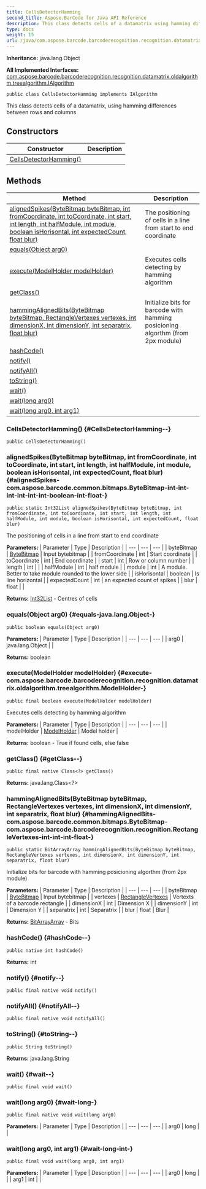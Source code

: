 ```yaml
---
title: CellsDetectorHamming
second_title: Aspose.BarCode for Java API Reference
description: This class detects cells of a datamatrix using hamming differences between rows and columns
type: docs
weight: 15
url: /java/com.aspose.barcode.barcoderecognition.recognition.datamatrix.oldalgorithm.cells/cellsdetectorhamming/
---
```

**Inheritance:**
java.lang.Object

**All Implemented Interfaces:**
[com.aspose.barcode.barcoderecognition.recognition.datamatrix.oldalgorithm.treealgorithm.IAlgorithm](../../com.aspose.barcode.barcoderecognition.recognition.datamatrix.oldalgorithm.treealgorithm/ialgorithm)
```
public class CellsDetectorHamming implements IAlgorithm
```

This class detects cells of a datamatrix, using hamming differences between rows and columns
## Constructors

| Constructor | Description |
| --- | --- |
| [CellsDetectorHamming()](#CellsDetectorHamming--) |  |
## Methods

| Method | Description |
| --- | --- |
| [alignedSpikes(ByteBitmap byteBitmap, int fromCoordinate, int toCoordinate, int start, int length, int halfModule, int module, boolean isHorisontal, int expectedCount, float blur)](#alignedSpikes-com.aspose.barcode.common.bitmaps.ByteBitmap-int-int-int-int-int-int-boolean-int-float-) | The positioning of cells in a line from start to end coordinate |
| [equals(Object arg0)](#equals-java.lang.Object-) |  |
| [execute(ModelHolder modelHolder)](#execute-com.aspose.barcode.barcoderecognition.recognition.datamatrix.oldalgorithm.treealgorithm.ModelHolder-) | Executes cells detecting by hamming algorithm |
| [getClass()](#getClass--) |  |
| [hammingAlignedBits(ByteBitmap byteBitmap, RectangleVertexes vertexes, int dimensionX, int dimensionY, int separatrix, float blur)](#hammingAlignedBits-com.aspose.barcode.common.bitmaps.ByteBitmap-com.aspose.barcode.barcoderecognition.recognition.RectangleVertexes-int-int-int-float-) | Initialize bits for barcode with hamming posicioning algorthm (from 2px module) |
| [hashCode()](#hashCode--) |  |
| [notify()](#notify--) |  |
| [notifyAll()](#notifyAll--) |  |
| [toString()](#toString--) |  |
| [wait()](#wait--) |  |
| [wait(long arg0)](#wait-long-) |  |
| [wait(long arg0, int arg1)](#wait-long-int-) |  |
### CellsDetectorHamming() {#CellsDetectorHamming--}
```
public CellsDetectorHamming()
```


### alignedSpikes(ByteBitmap byteBitmap, int fromCoordinate, int toCoordinate, int start, int length, int halfModule, int module, boolean isHorisontal, int expectedCount, float blur) {#alignedSpikes-com.aspose.barcode.common.bitmaps.ByteBitmap-int-int-int-int-int-int-boolean-int-float-}
```
public static Int32List alignedSpikes(ByteBitmap byteBitmap, int fromCoordinate, int toCoordinate, int start, int length, int halfModule, int module, boolean isHorisontal, int expectedCount, float blur)
```


The positioning of cells in a line from start to end coordinate

**Parameters:**
| Parameter | Type | Description |
| --- | --- | --- |
| byteBitmap | [ByteBitmap](../../com.aspose.barcode.common.bitmaps/bytebitmap) | Input bytebitmap |
| fromCoordinate | int | Start coordinate |
| toCoordinate | int | End coordinate |
| start | int | Row or column number |
| length | int |  |
| halfModule | int | half module |
| module | int | A module. Better to take module rounded to the lower side |
| isHorisontal | boolean | Is line horizontal |
| expectedCount | int | an expected count of spikes |
| blur | float |  |

**Returns:**
[Int32List](../../com.aspose.barcode.common.generic.list/int32list) - Centres of cells
### equals(Object arg0) {#equals-java.lang.Object-}
```
public boolean equals(Object arg0)
```




**Parameters:**
| Parameter | Type | Description |
| --- | --- | --- |
| arg0 | java.lang.Object |  |

**Returns:**
boolean
### execute(ModelHolder modelHolder) {#execute-com.aspose.barcode.barcoderecognition.recognition.datamatrix.oldalgorithm.treealgorithm.ModelHolder-}
```
public final boolean execute(ModelHolder modelHolder)
```


Executes cells detecting by hamming algorithm

**Parameters:**
| Parameter | Type | Description |
| --- | --- | --- |
| modelHolder | [ModelHolder](../../com.aspose.barcode.barcoderecognition.recognition.datamatrix.oldalgorithm.treealgorithm/modelholder) | Model holder |

**Returns:**
boolean - True if found cells, else false
### getClass() {#getClass--}
```
public final native Class<?> getClass()
```




**Returns:**
java.lang.Class<?>
### hammingAlignedBits(ByteBitmap byteBitmap, RectangleVertexes vertexes, int dimensionX, int dimensionY, int separatrix, float blur) {#hammingAlignedBits-com.aspose.barcode.common.bitmaps.ByteBitmap-com.aspose.barcode.barcoderecognition.recognition.RectangleVertexes-int-int-int-float-}
```
public static BitArrayArray hammingAlignedBits(ByteBitmap byteBitmap, RectangleVertexes vertexes, int dimensionX, int dimensionY, int separatrix, float blur)
```


Initialize bits for barcode with hamming posicioning algorthm (from 2px module)

**Parameters:**
| Parameter | Type | Description |
| --- | --- | --- |
| byteBitmap | [ByteBitmap](../../com.aspose.barcode.common.bitmaps/bytebitmap) | Input bytebitmap |
| vertexes | [RectangleVertexes](../../com.aspose.barcode.barcoderecognition.recognition/rectanglevertexes) | Vertexts of a barcode rectangle |
| dimensionX | int | Dimension X |
| dimensionY | int | Dimension Y |
| separatrix | int | Separatrix |
| blur | float | Blur |

**Returns:**
[BitArrayArray](../../com.aspose.barcode.barcoderecognition.internal/bitarrayarray) - Bits
### hashCode() {#hashCode--}
```
public native int hashCode()
```




**Returns:**
int
### notify() {#notify--}
```
public final native void notify()
```




### notifyAll() {#notifyAll--}
```
public final native void notifyAll()
```




### toString() {#toString--}
```
public String toString()
```




**Returns:**
java.lang.String
### wait() {#wait--}
```
public final void wait()
```




### wait(long arg0) {#wait-long-}
```
public final native void wait(long arg0)
```




**Parameters:**
| Parameter | Type | Description |
| --- | --- | --- |
| arg0 | long |  |

### wait(long arg0, int arg1) {#wait-long-int-}
```
public final void wait(long arg0, int arg1)
```




**Parameters:**
| Parameter | Type | Description |
| --- | --- | --- |
| arg0 | long |  |
| arg1 | int |  |

